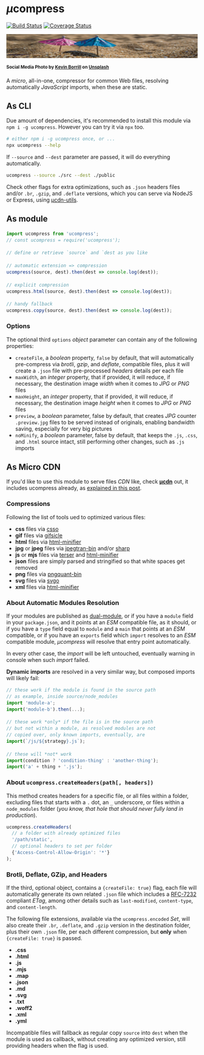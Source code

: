 # <em>µ</em>compress

[![Build Status](https://travis-ci.com/WebReflection/ucompress.svg?branch=master)](https://travis-ci.com/WebReflection/ucompress) [![Coverage Status](https://coveralls.io/repos/github/WebReflection/ucompress/badge.svg?branch=master)](https://coveralls.io/github/WebReflection/ucompress?branch=master)


![compressed umbrellas](./test/ucompress.jpg)

<sup>**Social Media Photo by [Kevin Borrill](https://unsplash.com/@kev2480) on [Unsplash](https://unsplash.com/)**</sup>

A <em>micro</em>, all-in-one, compressor for common Web files, resolving automatically _JavaScript_ imports, when these are static.



## As CLI

Due amount of dependencies, it's recommended to install this module via `npm i -g ucompress`. However you can try it via `npx` too.

```sh
# either npm i -g ucompress once, or ...
npx ucompress --help
```

If `--source` and `--dest` parameter are passed, it will do everything automatically.

```sh
ucompress --source ./src --dest ./public
```

Check other flags for extra optimizations, such as `.json` headers files and/or `.br`, `.gzip`, and `.deflate` versions, which you can serve via NodeJS or Express, using [µcdn-utils](https://github.com/WebReflection/ucdn-utils#readme).



## As module

```js
import ucompress from 'ucompress';
// const ucompress = require('ucompress');

// define or retrieve `source` and `dest as you like

// automatic extension => compression
ucompress(source, dest).then(dest => console.log(dest));

// explicit compression
ucompress.html(source, dest).then(dest => console.log(dest));

// handy fallback
ucompress.copy(source, dest).then(dest => console.log(dest));
```


### Options

The optional third `options` _object_ parameter can contain any of the following properties:

  * `createFile`, a _boolean_ property, `false` by default, that will automatically pre-compress via _brotli_, _gzip_, and _deflate_, compatible files, plus it will create a `.json` file with pre-processed _headers_ details per each file
  * `maxWidth`, an _integer_ property, that if provided, it will reduce, if necessary, the destination image _width_ when it comes to _JPG_ or _PNG_ files
  * `maxHeight`, an _integer_ property, that if provided, it will reduce, if necessary, the destination image _height_ when it comes to _JPG_ or _PNG_ files
  * `preview`, a _boolean_ parameter, false by default, that creates _JPG_ counter `.preview.jpg` files to be served instead of originals, enabling bandwidth saving, especially for very big pictures
  * `noMinify`, a _boolean_ parameter, false by default, that keeps the `.js`, `.css`, and `.html` source intact, still performing other changes, such as `.js` imports



## As Micro CDN

If you'd like to use this module to serve files _CDN_ like, check **[µcdn](https://github.com/WebReflection/ucdn#readme)** out, it includes ucompress already, as [explained in this post](https://medium.com/@WebReflection/%C2%B5compress-goodbye-bundlers-bb66a854fc3c).


### Compressions

Following the list of tools ued to optimized various files:

  * **css** files via [csso](https://www.npmjs.com/package/csso)
  * **gif** files via [gifsicle](https://www.npmjs.com/package/gifsicle)
  * **html** files via [html-minifier](https://www.npmjs.com/package/html-minifier)
  * **jpg** or **jpeg** files via [jpegtran-bin](https://www.npmjs.com/package/jpegtran-bin) and/or [sharp](https://github.com/lovell/sharp)
  * **js** or **mjs** files via [terser](https://github.com/terser/terser) and [html-minifier](https://github.com/kangax/html-minifier)
  * **json** files are simply parsed and stringified so that white spaces get removed
  * **png** files via [pngquant-bin](https://www.npmjs.com/package/pngquant-bin)
  * **svg** files via [svgo](https://www.npmjs.com/package/svgo)
  * **xml** files via [html-minifier](https://www.npmjs.com/package/html-minifier)


### About Automatic Modules Resolution

If your modules are published as [dual-module](https://medium.com/@WebReflection/a-nodejs-dual-module-deep-dive-8f94ff56210e), or if you have a `module` field in your `package.json`, and it points at an _ESM_ compatible file, as it should, or if you have a `type` field equal to `module` and a `main` that points at an _ESM_ compatible, or if you have an `exports` field which `import` resolves to an _ESM_ compatible module, _µcompress_ will resolve that entry point automatically.

In every other case, the _import_ will be left untouched, eventually warning in console when such _import_ failed.

**Dynamic imports** are resolved in a very similar way, but composed imports will likely fail:

```js
// these work if the module is found in the source path
// as example, inside source/node_modules
import 'module-a';
import('module-b').then(...);

// these work *only* if the file is in the source path
// but not within a module, as resolved modules are not
// copied over, only known imports, eventually, are
import(`/js/${strategy}.js`);

// these will *not* work
import(condition ? 'condition-thing' : 'another-thing');
import('a' + thing + '.js');
```


### About `ucompress.createHeaders(path[, headers])`

This method creates headers for a specific file, or all files within a folder, excluding files that starts with a `.` dot, an `_` underscore, or files within a `node_modules` folder (_you know, that hole that should never fully land in production_).

```js
ucompress.createHeaders(
  // a folder with already optimized files
  '/path/static',
  // optional headers to set per folder
  {'Access-Control-Allow-Origin': '*'}
);
```


### Brotli, Deflate, GZip, and Headers

If the third, optional object, contains a `{createFile: true}` flag, each file will automatically generate its own related `.json` file which includes a [RFC-7232](https://tools.ietf.org/html/rfc7232#section-2.3.3) compliant _ETag_, among other details such as `last-modified`, `content-type`, and `content-length`.

The following file extensions, available via the `ucompress.encoded` _Set_, will also create their `.br`, `.deflate`, and `.gzip` version in the destination folder, plus their own `.json` file, per each different compression, but **only** when `{createFile: true}` is passed.

  * **.css**
  * **.html**
  * **.js**
  * **.mjs**
  * **.map**
  * **.json**
  * **.md**
  * **.svg**
  * **.txt**
  * **.woff2**
  * **.xml**
  * **.yml**

Incompatible files will fallback as regular copy `source` into `dest` when the module is used as callback, without creating any optimized version, still providing headers when the flag is used.
